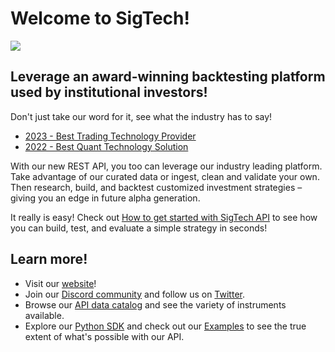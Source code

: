 # Welcome to SigTech!

<img src="https://8647283.fs1.hubspotusercontent-na1.net/hubfs/8647283/Github_homepageV1.png">

## Leverage an award-winning backtesting platform used by institutional investors!
Don't just take our word for it, see what the industry has to say!

- [2023 - Best Trading Technology Provider](https://awards.hedgeweek.com/european-awards)
- [2022 - Best Quant Technology Solution](https://awards.hedgeweek.com/european-awards-2022)

With our new REST API, you too can leverage our industry leading platform. Take advantage of our curated data or ingest, clean and validate your own. Then research, build, and backtest customized investment strategies – giving you an edge in future alpha generation.

It really is easy! Check out [How to get started with SigTech API](https://learn.sigtech.com/docs/introduction_api) to see how you can build, test, and evaluate a simple strategy in seconds!

## Learn more!
- Visit our [website](https://sigtech.com/products/apis/)!
- Join our [Discord community](https://discord.gg/XcVJDYV4k7) and follow us on [Twitter](https://twitter.com/sigtechltd/).
- Browse our [API data catalog](https://sigtechapi.streamlit.app/) and see the variety of instruments available.
- Explore our [Python SDK](https://github.com/SIGTechnologies/sigtech-python) and check out our [Examples](https://github.com/SIGTechnologies/sigtech-python/tree/master/examples) to see the true extent of what's possible with our API. 